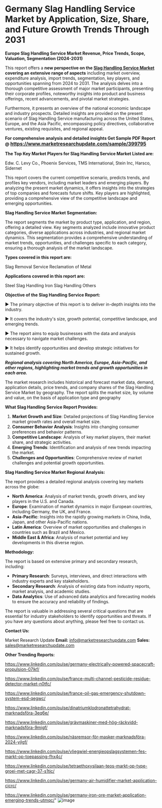 # Germany Slag Handling Service Market by Application, Size, Share, and Future Growth Trends Through 2031

<strong>Europe Slag Handling Service Market Revenue, Price Trends, Scope, Valuation, Segmentation (2024-2031)</strong>

This report offers a <strong>new perspective on the <a href=https://www.marketresearchupdate.com/sample/399795>Slag Handling Service Market</a> covering an extensive range of aspects</strong> including market overview, expenditure analysis, import trends, segmentation, key players, and opportunities spanning from 2024 to 2031. The analysis delves into a thorough competitive assessment of major market participants, presenting their corporate profiles, noteworthy insights into product and business offerings, recent advancements, and pivotal market strategies.

Furthermore, it presents an overview of the national economic landscape and industry prospects. Detailed insights are provided on the present scenario of Slag Handling Service manufacturing across the United States, Europe, and the Asia Pacific, encompassing policy directives, collaborative ventures, existing requisites, and regional appeal.

<strong>For comprehensive analysis and detailed insights Get Sample PDF Report @ <a href=https://www.marketresearchupdate.com/sample/399795><font size=3 color=#0000ff>https://www.marketresearchupdate.com/sample/399795</font></a></strong>

<strong>The Top Key Market Players for Slag Handling Service Market Listed are:</strong>

Edw. C. Levy Co., Phoenix Services, TMS International, Stein Inc, Harsco, Sidernet

This report covers the current competitive scenario, predicts trends, and profiles key vendors, including market leaders and emerging players. By analyzing the present market dynamics, it offers insights into the strategies of top companies and forecasts future shifts. Key players are highlighted, providing a comprehensive view of the competitive landscape and emerging opportunities.

<strong>Slag Handling Service Market Segmentation:</strong>

The report segments the market by product type, application, and region, offering a detailed view. Key segments analyzed include innovative product categories, diverse applications across industries, and regional market dynamics. This segmentation provides a comprehensive understanding of market trends, opportunities, and challenges specific to each category, ensuring a thorough analysis of the market landscape.

<strong>Types covered in this report are:</strong>

Slag Removal Service
Reclamation of Metal

<strong>Applications covered in this report are:</strong>

Steel Slag Handling
Iron Slag Handling
Others

<strong>Objective of the Slag Handling Service Report:</strong>

▶ The primary objective of this report is to deliver in-depth insights into the industry.

▶ It covers the industry's size, growth potential, competitive landscape, and emerging trends.

▶ The report aims to equip businesses with the data and analysis necessary to navigate market challenges.

▶ It helps identify opportunities and develop strategic initiatives for sustained growth.

<strong><em>Regional analysis covering North America, Europe, Asia-Pacific, and other regions, highlighting market trends and growth opportunities in each area.</em></strong>

The market research includes historical and forecast market data, demand, application details, price trends, and company shares of the Slag Handling Service Market by geography. The report splits the market size, by volume and value, on the basis of application type and geography

<strong>What Slag Handling Service Report Provides:</strong>
<ol>
  <li><strong>Market Growth and Size</strong>: Detailed projections of Slag Handling Service market growth rates and overall market size.</li>
  <li><strong>Consumer Behavior Analysis</strong>: Insights into changing consumer preferences and behavior patterns.</li>
  <li><strong>Competitive Landscape</strong>: Analysis of key market players, their market share, and strategic activities.</li>
  <li><strong>Emerging Trends</strong>: Identification and analysis of new trends impacting the market.</li>
  <li><strong>Challenges and Opportunities</strong>: Comprehensive review of market challenges and potential growth opportunities.</li>
</ol>

<strong>Slag Handling Service Market Regional Analysis:</strong>

The report provides a detailed regional analysis covering key markets across the globe:
<ul>
  <li><strong>North America</strong>: Analysis of market trends, growth drivers, and key players in the U.S. and Canada.</li>
  <li><strong>Europe</strong>: Examination of market dynamics in major European countries, including Germany, the UK, and France.</li>
  <li><strong>Asia-Pacific</strong>: Insights into the rapidly growing markets in China, India, Japan, and other Asia-Pacific nations.</li>
  <li><strong>Latin America</strong>: Overview of market opportunities and challenges in countries such as Brazil and Mexico.</li>
  <li><strong>Middle East &amp; Africa</strong>: Analysis of market potential and key developments in this diverse region.</li>
</ul>

<strong>Methodology:</strong>

The report is based on extensive primary and secondary research, including:
<ul>
  <li><strong>Primary Research</strong>: Surveys, interviews, and direct interactions with industry experts and key stakeholders.</li>
  <li><strong>Secondary Research</strong>: Analysis of existing data from industry reports, market analysis, and academic studies.</li>
  <li><strong>Data Analytics</strong>: Use of advanced data analytics and forecasting models to ensure the accuracy and reliability of findings.</li>
</ul>
The report is valuable in addressing several critical questions that are essential for industry stakeholders to identify opportunities and threats. If you have any questions about anything, please feel free to contact us.

<strong>Contact Us:</strong>

Market Research Update
<strong>Email:</strong> info@marketresearchupdate.com
<strong>Sales:</strong> sales@marketresearchupdate.com

<strong>Other Trending Reports:</strong>

<a href=https://www.linkedin.com/pulse/germany-electrically-powered-spacecraft-propulsion-07lkf/>https://www.linkedin.com/pulse/germany-electrically-powered-spacecraft-propulsion-07lkf/</a>

<a href=https://www.linkedin.com/pulse/france-multi-channel-pesticide-residue-detector-market-n0tfc/>https://www.linkedin.com/pulse/france-multi-channel-pesticide-residue-detector-market-n0tfc/</a>

<a href=https://www.linkedin.com/pulse/france-oil-gas-emergency-shutdown-system-esd-qegwc/>https://www.linkedin.com/pulse/france-oil-gas-emergency-shutdown-system-esd-qegwc/</a>

<a href=https://www.linkedin.com/pulse/dinatriumklodronattetrahydrat-marknadsföra-3eq6e/>https://www.linkedin.com/pulse/dinatriumklodronattetrahydrat-marknadsföra-3eq6e/</a>

<a href=https://www.linkedin.com/pulse/grävmaskiner-med-hög-räckvidd-marknadsföra-9migf/>https://www.linkedin.com/pulse/grävmaskiner-med-hög-räckvidd-marknadsföra-9migf/</a>

<a href=https://www.linkedin.com/pulse/näsremsor-för-masker-marknadsföra-2024-yilgf/>https://www.linkedin.com/pulse/näsremsor-för-masker-marknadsföra-2024-yilgf/</a>

<a href=https://www.linkedin.com/pulse/vliegwiel-energieopslagsystemen-fes-markt-op-toepassing-fhx4c/>https://www.linkedin.com/pulse/vliegwiel-energieopslagsystemen-fes-markt-op-toepassing-fhx4c/</a>

<a href=https://www.linkedin.com/pulse/tetraethoxysilaan-teos-markt-op-type-groei-met-cagr-37-s1tic/>https://www.linkedin.com/pulse/tetraethoxysilaan-teos-markt-op-type-groei-met-cagr-37-s1tic/</a>

<a href=https://www.linkedin.com/pulse/germany-air-humidifier-market-application-cicrc/>https://www.linkedin.com/pulse/germany-air-humidifier-market-application-cicrc/</a>

<a href=https://www.linkedin.com/pulse/germany-iron-ore-market-application-emerging-trends-utmqc/>https://www.linkedin.com/pulse/germany-iron-ore-market-application-emerging-trends-utmqc/</a>"
![image](https://github.com/user-attachments/assets/f03389ac-0188-4b6d-b108-f742fc651b20)
